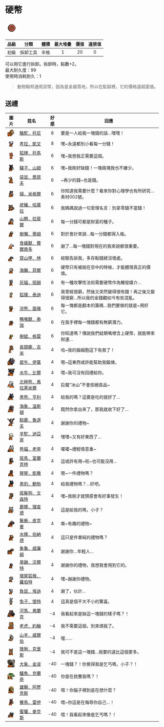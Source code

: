 # 硬幣

![img](images/item_pic_YB.png)

|品級|分類|體積|最大堆疊|價值|違禁值|
|:--:|:--:|:--:|:--:|:--:|:--:|
|初級|拆卸工具|半格|1|20|0|

可以用它進行拆卸。拆卸時，點數+2。\
最大耐久度：99\
使用時消耗耐久：1

> 動物聯邦通用貨幣，因為是金屬質地，所以在監獄裡，它的價格遠超面值。

## 送禮

|圖片|姓名|好感|回應|
|:--:|--|:--:|--|
|![img](images/camel.png)|[駱駝．托尼](駱駝．托尼.md)|8|要是一人給我一塊錢的話…嘿嘿！|
|![img](images/Koala.png)|[考拉．凱文](考拉．凱文.md)|8|嘿\~永遠都別小看每一分錢！|
|![img](images/fox.png)|[狐貍．托馬斯](狐貍．托馬斯.md)|6|嘿\~我想我正需要這個。|
|![img](images/donkey.png)|[驢子．山姆](驢子．山姆.md)|6|嘿\~我剛好缺錢！一塊兩塊我也不嫌少。|
|![img](images/kangaroo.png)|[袋鼠．喬瑟夫](袋鼠．喬瑟夫.md)|6|\~再少的錢\~也是錢。|
|![img](images/tapir.png)|[貘．米格爾](貘．米格爾.md)|6|你知道我需要什麼？看來你對心理學也有所研究…素材002號。|
|![img](images/Warthog.png)|[疣豬．哈庫拉](疣豬．哈庫拉.md)|6|我媽媽說過一句至理名言：別拿零錢不當錢！|
|![img](images/Mandrill.png)|[山魈．拉斐爾](山魈．拉斐爾.md)|6|每一分錢可都是財富的種子。|
|![img](images/sloth.png)|[樹懶．蒂姆](樹懶．蒂姆.md)|6|對於會計來說…每一分錢都得入帳。|
|![img](images/Anteater.png)|[食蟻獸．費爾南多](食蟻獸．費爾南多.md)|6|謝了…每一塊錢對現在的我來說都很重要。|
|![img](images/pangolin.png)|[穿山甲．林](穿山甲．林.md)|6|經驗告訴我，多存點錢總沒壞處。|
|![img](images/SeaOtter.png)|[海獺．菲爾](海獺．菲爾.md)|6|硬幣只有被拋在空中的時候，才能體現真正的價值。|
|![img](images/cat.png)|[灰貓．班姆](灰貓．班姆.md)|6|有一種攻擊性法術需要硬幣作為觸發媒介…|
|![img](images/meerkat.png)|[狐獴．泰迪](狐獴．泰迪.md)|6|我曾經很窮，然後又突然變得很有錢！再之後又變得很窮…所以我的金錢觀如今有些混亂。|
|![img](images/Raccoon.png)|[浣熊．面條](浣熊．面條.md)|6|每一塊都是翻本的籌碼…我們要做的就是\~用好它。|
|![img](images/platypus.png)|[鴨嘴獸．泰瑞](鴨嘴獸．泰瑞.md)|6|在我手裡每一塊錢都有無窮潛力。|
|![img](images/Treefrog.png)|[樹蛙．格雷](樹蛙．格雷.md)|6|你知道嗎？傳說我們蛙類嘴裡含上硬幣，就能帶來財運…|
|![img](images/giraffe.png)|[長頸鹿．吉米](長頸鹿．吉米.md)|4|哈\~我的腦細胞這下有救了！|
|![img](images/rhinoceros.png)|[犀牛．伊萬](犀牛．伊萬.md)|4|嗯\~這東西或許能幫助我鍛煉。|
|![img](images/AfricanBuffalo.png)|[水牛．比爾](水牛．比爾.md)|4|喂\~我可沒有回禮給你。|
|![img](images/PolarBear.png)|[北極熊．弗拉基米爾](北極熊．弗拉基米爾.md)|4|巨魔“冰山”不會拒絕貢品\~|
|![img](images/BlackBear.png)|[黑熊．亨利](黑熊．亨利.md)|4|給我的嗎？這要是吃的就好了…|
|![img](images/walrus.png)|[海象．溫斯頓](海象．溫斯頓.md)|4|既然你拿出來了，那我就收下好了…|
|![img](images/reindeer.png)|[馴鹿．魯道夫](馴鹿．魯道夫.md)|4|謝謝你的禮物\~|
|![img](images/Alpaca.png)|[羊駝．迪亞哥](羊駝．迪亞哥.md)|4|嘿嘿\~又有好東西了…|
|![img](images/panda.png)|[熊貓．老李](熊貓．老李.md)|4|嚯嚯\~禮輕情意重\~|
|![img](images/zebra.png)|[斑馬．富蘭克林](斑馬．富蘭克林.md)|4|這或許有用\~呃\~也可能沒用…|
|![img](images/chimpanzee.png)|[猩猩．凱撒](猩猩．凱撒.md)|4|嗯\~一件禮物嗎？|
|![img](images/BlackPanther.png)|[黑豹．鮑勃](黑豹．鮑勃.md)|4|給我禮物嗎？…好吧。|
|![img](images/SpottedHyaena.png)|[斑鬣狗．文森特](斑鬣狗．文森特.md)|4|嘿\~我剛才就預感會有好事發生！|
|![img](images/DeerDolphin.png)|[鹿豚．理查德](鹿豚．理查德.md)|4|這是給我的嗎，小子？|
|![img](images/MarineIguana.png)|[鬣蜥．皮克曼](鬣蜥．皮克曼.md)|4|嘶\~有趣的禮物\~|
|![img](images/Capybara.png)|[水豚．伯納德](水豚．伯納德.md)|4|這只是件單純的禮物嗎？|
|![img](images/Tortoise.png)|[象龜．威廉姆](象龜．威廉姆.md)|4|謝謝你…年輕人…|
|![img](images/skunk.png)|[臭鼬．沃爾特](臭鼬．沃爾特.md)|4|謝謝你的禮物，我想我會用到它的。|
|![img](images/RingTailedLemur.png)|[環尾狐猴．羅伯特](環尾狐猴．羅伯特.md)|4|嘿\~謝謝你禮物。|
|![img](images/Possum.png)|[負鼠．埃迪](負鼠．埃迪.md)|4|謝了，伙計…|
|![img](images/rabbit.png)|[兔子．懷特](兔子．懷特.md)|4|這真是個不大不小的驚喜。|
|![img](images/hippopotamus.png)|[河馬．弗蘭克](河馬．弗蘭克.md)|-4|我看起來是缺這一塊錢的樣子嗎？！|
|![img](images/tiger.png)|[老虎．約翰](老虎．約翰.md)|-4|我不需要這個，別來煩我了。|
|![img](images/goat.png)|[山羊．威爾伯](山羊．威爾伯.md)|-4|噓……|
|![img](images/Lynx.png)|[猞猁．克里斯](猞猁．克里斯.md)|-4|我可不差這一塊錢…我要的遠比這個更多。|
|![img](images/elephant.png)|[大象．金波](大象．金波.md)|-40|一塊錢？！你覺得我是乞丐嗎，小子？！|
|![img](images/crocodile.png)|[鱷魚．克蘭奇](鱷魚．克蘭奇.md)|-40|你是在挑釁我嗎？！|
|![img](images/lion.png)|[雄獅．阿歷克斯](雄獅．阿歷克斯.md)|-40|喂！你腦子裡到底在想什麼？|
|![img](images/horse.png)|[賽馬．雷伊](賽馬．雷伊.md)|-40|喂\~你這是在侮辱你自己…！|
|![img](images/HoneyBadger.png)|[蜜獾．麥克斯](蜜獾．麥克斯.md)|-40|喂！我看起來像是乞丐嗎？！|

